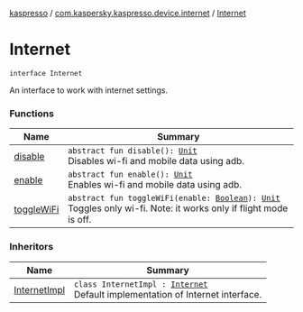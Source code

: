 [kaspresso](../../index.md) / [com.kaspersky.kaspresso.device.internet](../index.md) / [Internet](./index.md)

# Internet

`interface Internet`

An interface to work with internet settings.

### Functions

| Name | Summary |
|---|---|
| [disable](disable.md) | `abstract fun disable(): `[`Unit`](https://kotlinlang.org/api/latest/jvm/stdlib/kotlin/-unit/index.html)<br>Disables wi-fi and mobile data using adb. |
| [enable](enable.md) | `abstract fun enable(): `[`Unit`](https://kotlinlang.org/api/latest/jvm/stdlib/kotlin/-unit/index.html)<br>Enables wi-fi and mobile data using adb. |
| [toggleWiFi](toggle-wi-fi.md) | `abstract fun toggleWiFi(enable: `[`Boolean`](https://kotlinlang.org/api/latest/jvm/stdlib/kotlin/-boolean/index.html)`): `[`Unit`](https://kotlinlang.org/api/latest/jvm/stdlib/kotlin/-unit/index.html)<br>Toggles only wi-fi. Note: it works only if flight mode is off. |

### Inheritors

| Name | Summary |
|---|---|
| [InternetImpl](../-internet-impl/index.md) | `class InternetImpl : `[`Internet`](./index.md)<br>Default implementation of Internet interface. |
